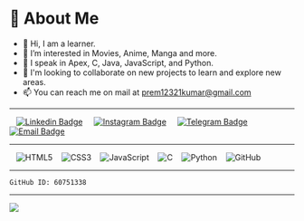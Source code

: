 # 💫 About Me
- 👋 Hi, I am a learner.
- 👀 I’m interested in Movies, Anime, Manga  and more.
- 🌱 I speak in Apex, C, Java, JavaScript, and Python.
- 💞️ I'm looking to collaborate on new projects to learn and explore new areas.
- 📫 You can reach me on mail at prem12321kumar@gmail.com

---

&nbsp;&nbsp; [![Linkedin Badge](https://img.shields.io/badge/Linkedin-white?style=flat&logo=linkedin&logoColor=blue&labelColor=white&color=blue)](https://linkedin.com/in/prem12321kumar) &nbsp;&nbsp;&nbsp;
[![Instagram Badge](https://img.shields.io/badge/Instagram-white?style=flat&logo=instagram&logoColor=white&labelColor=E1306C)](https://www.instagram.com/prem_3.14) &nbsp;&nbsp;&nbsp;
[![Telegram Badge](https://img.shields.io/badge/Telegram-white?style=flat&logo=telegram&logoColor=blue&labelColor=white&color=blue)](https://t.me/prem12321kumar) &nbsp;&nbsp;&nbsp;
[![Email Badge](https://img.shields.io/badge/Mail-white?style=flat&logo=gmail&logoColor=white&labelColor=ea4335)](mailto:prem12321kumar@gmail.com)

---

&nbsp;&nbsp; ![HTML5](https://img.shields.io/badge/html5-%23E34F26.svg?style=flat&logo=html5&logoColor=white) &nbsp;&nbsp;
![CSS3](https://img.shields.io/badge/css3-%231572B6.svg?style=flat&logo=css3&logoColor=white) &nbsp;&nbsp;
![JavaScript](https://img.shields.io/badge/javascript-%23323330.svg?style=flat&logo=javascript&logoColor=%23F7DF1E) &nbsp;&nbsp;
![C](https://img.shields.io/badge/C-%23239120.svg?style=flat&logo=csharp&logoColor=white) &nbsp;&nbsp;
![Python](https://img.shields.io/badge/python-3670A0?style=flat&logo=python&logoColor=ffdd54) &nbsp;&nbsp;
![GitHub](https://img.shields.io/badge/github-%23121011.svg?style=flat&logo=github&logoColor=white) 

---

```
GitHub ID: 60751338
```
---

[![](https://visitcount.itsvg.in/api?id=prem-k-r&icon=8&color=1)](https://visitcount.itsvg.in)
